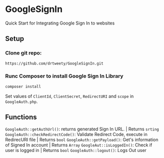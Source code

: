 # GoogleSignIn
Quick Start for Integrating Google Sign In to websites

## Setup

### Clone git repo:
```bash
https://github.com/drtweety/GoogleSignIn.git
```
### Runc Composer to install Google Sign In Library
```bash
composer install
```

Set values of `ClientId`, `ClientSecret`, `RedirectURI` and `scope` in `GoogleAuth.php`.

## Functions
`GoogleAuth::getAuthUrl()`: returns generated Sign In URL. | Returns `srting`
`GoogleAuth::checkRedirectCode()`: Validate Redirect Code, execute in RedirecURI file | Returns `bool`
`GoogleAuth::getPayload()`: Get's information of Signed In account | Returns `Array`
`GoogleAut::isLoggedIn()`: Check if user is logged in | Returns `bool`
`GoogleAuth::logout()`: Logs Out user
